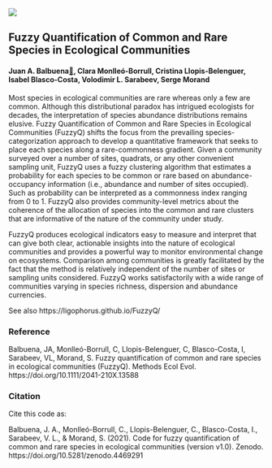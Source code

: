 ![](./images/FuzzyLogo.png)
## Fuzzy Quantification of Common and Rare Species in Ecological Communities 
#### Juan A. Balbuena[&#x1f4e7;](mailto:j.a.balbuena@uv.es), Clara Monlleó-Borrull, Cristina Llopis-Belenguer, Isabel Blasco-Costa, Volodimir L. Sarabeev, Serge Morand
<p> Most species in ecological communities are rare whereas only a few are common. Although this distributional paradox has intrigued ecologists for decades, the interpretation of species abundance distributions remains elusive. 
Fuzzy Quantification of Common and Rare Species in Ecological Communities (FuzzyQ) shifts the focus from the prevailing species-categorization approach to develop a quantitative framework that seeks to place each species along a rare-commonness gradient. Given a community surveyed over a number of sites, quadrats, or any other convenient sampling unit, FuzzyQ uses a fuzzy clustering algorithm that estimates a probability for each species to be common or rare based on abundance-occupancy information (i.e., abundance and number of sites occupied). Such as probability can be interpreted as a commonness index ranging from 0 to 1. FuzzyQ also provides community-level metrics about the coherence of the allocation of species into the common and rare clusters that are informative of the nature of the community under study. </p>
<p> FuzzyQ produces ecological indicators easy to measure and interpret that can give both clear, actionable insights into the nature of ecological communities and provides a powerful way to monitor environmental change on ecosystems. Comparison among communities is greatly facilitated by the fact that the method is relatively independent of the number of sites or sampling units considered. FuzzyQ works satisfactorily with a wide range of communities varying in species richness, dispersion and abundance currencies. </p>
<p> See also https://ligophorus.github.io/FuzzyQ/ </p>
<h3> Reference </h3>
<p>Balbuena, JA, Monlleó-Borrull, C, Llopis-Belenguer, C, Blasco-Costa, I, Sarabeev, VL, Morand, S. Fuzzy quantification of common and rare species in ecological communities (FuzzyQ). Methods Ecol Evol. https://doi.org/10.1111/2041-210X.13588 </p>
<h3> Citation </h3>
<p> Cite this code as: </p>
<p> Balbuena, J. A., Monlleó-Borrull, C., Llopis-Belenguer, C., Blasco-Costa, I., Sarabeev, V. L., & Morand, S. (2021). Code for fuzzy quantification of common and rare species in ecological communities (version v1.0). Zenodo. https://doi.org/10.5281/zenodo.4469291 </p>
